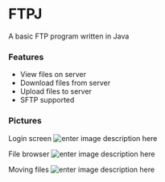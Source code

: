 # FTPJ
A basic FTP program written in Java

### Features
- View files on server
- Download files from server
- Upload files to server
- SFTP supported


### Pictures
Login screen
![enter image description here](http://i.imgur.com/H9HZ5tp.png)

File browser
![enter image description here](http://i.imgur.com/WPXjJxt.png)

Moving files
![enter image description here](http://i.imgur.com/rEwQZms.png)
